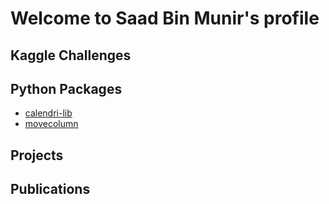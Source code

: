 # Welcome to Saad Bin Munir's profile

## Kaggle Challenges

## Python Packages
* [calendri-lib](https://pypi.org/project/calendric-lib/)
* [movecolumn](https://pypi.org/project/movecolumn/)

## Projects

## Publications

